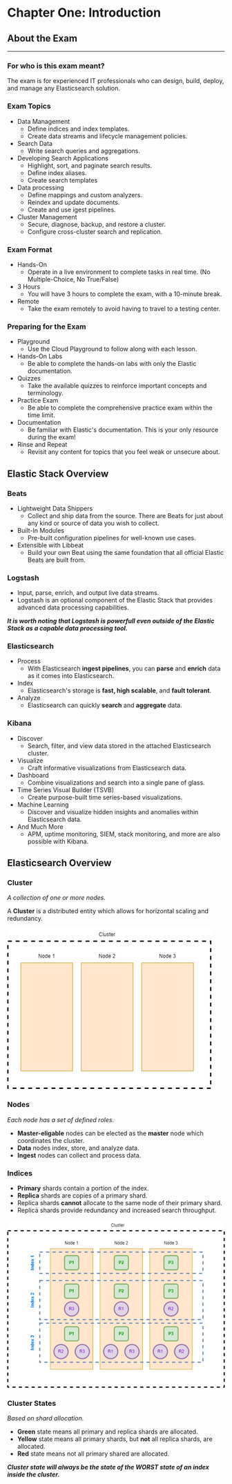 # Chapter One: Introduction

## About the Exam

---

### For who is this exam meant? 

The exam is for experienced IT professionals who can design, build, deploy, and manage any Elasticsearch solution.

### Exam Topics

* Data Management
    * Define indices and index templates.
    * Create data streams and lifecycle management policies.
* Search Data
    * Write search queries and aggregations.
* Developing Search Applications
    * Highlight, sort, and paginate search results.
    * Define index aliases.
    * Create search templates
* Data processing
    * Define mappings and custom analyzers.
    * Reindex and update documents.
    * Create and use igest pipelines.
* Cluster Management
    * Secure, diagnose, backup, and restore a cluster.
    * Configure cross-cluster search and replication.

### Exam Format

* Hands-On
    * Operate in a live environment to complete tasks in real time. (No Multiple-Choice, No True/False)
* 3 Hours
    * You will have 3 hours to complete the exam, with a 10-minute break.
* Remote
    * Take the exam remotely to avoid having to travel to a testing center.

### Preparing for the Exam

* Playground
    * Use the Cloud Playground to follow along with each lesson.
* Hands-On Labs
    * Be able to complete the hands-on labs with only the Elastic documentation.
* Quizzes
    * Take the available quizzes to reinforce important concepts and terminology.
* Practice Exam
    * Be able to complete the comprehensive practice exam within the time limit.
* Documentation
    * Be familiar with Elastic's documentation. This is your only resource during the exam!
* Rinse and Repeat
    * Revisit any content for topics that you feel weak or unsecure about.

## Elastic Stack Overview

### Beats

* Lightweight Data Shippers
    * Collect and ship data from the source. There are Beats for just about any kind or source of data you wish to collect.
* Built-In Modules
    * Pre-built configuration pipelines for well-known use cases.
* Extensible with Libbeat
    * Build your own Beat using the same foundation that all official Elastic Beats are built from.

### Logstash

* Input, parse, enrich, and output live data streams.
* Logstash is an optional component of the Elastic Stack that provides advanced data processing capabilities.

**_It is worth noting that Logstash is powerfull even outside of the Elastic Stack as a capable data processing tool._**

### Elasticsearch

* Process
    * With Elasticsearch **ingest pipelines**, you can **parse** and **enrich** data as it comes into Elasticsearch.
* Index
    * Elasticsearch's storage is **fast, high scalable**, and **fault tolerant**.
* Analyze
    * Elasticsearch can quickly **search** and **aggregate** data.

### Kibana

* Discover
    * Search, filter, and view data stored in the attached Elasticsearch cluster.
* Visualize
    * Craft informative visualizations from Elasticsearch data.
* Dashboard
    * Combine visualizations and search into a single pane of glass.
* Time Series Visual Builder (TSVB)
    * Create purpose-built time series-based visualizations.
* Machine Learning
    * Discover and visualize hidden insights and anomalies within Elasticsearch data.
* And Much More
    * APM, uptime monitoring, SIEM, stack monitoring, and more are also possible with Kibana.

## Elasticsearch Overview

### Cluster

_A collection of one or more nodes._

A **Cluster** is a distributed entity which allows for horizontal scaling and redundancy.

![cluster](./Images/cluster.jpg)

### Nodes

_Each node has a set of defined roles._

* **Master-eligable** nodes can be elected as the **master** node which coordinates the cluster.
* **Data** nodes index, store, and analyze data.
* **Ingest** nodes can collect and process data.

### Indices

* **Primary** shards contain a portion of the index.
* **Replica** shards are copies of a primary shard.
* Replica shards **cannot** allocate to the same node of their primary shard.
* Replica shards provide redundancy and increased search throughput.

![indices](./Images/indices.jpg)

### Cluster States

_Based on shard allocation._

* **Green** state means all primary and replica shards are allocated.
* **Yellow** state means all primary shards, but **not** all replica shards, are allocated.
* **Red** state means not all primary shared are allocated.

**_Cluster state will always be the state of the WORST state of an index inside the cluster._**